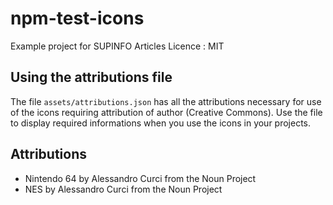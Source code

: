 # npm-test-icons

Example project for SUPINFO Articles
Licence : MIT

## Using the attributions file

The file `assets/attributions.json` has all the attributions necessary for use of the icons requiring attribution of author (Creative Commons). Use the file to display required informations when you use the icons in your projects.

## Attributions

- Nintendo 64 by Alessandro Curci from the Noun Project
- NES by Alessandro Curci from the Noun Project